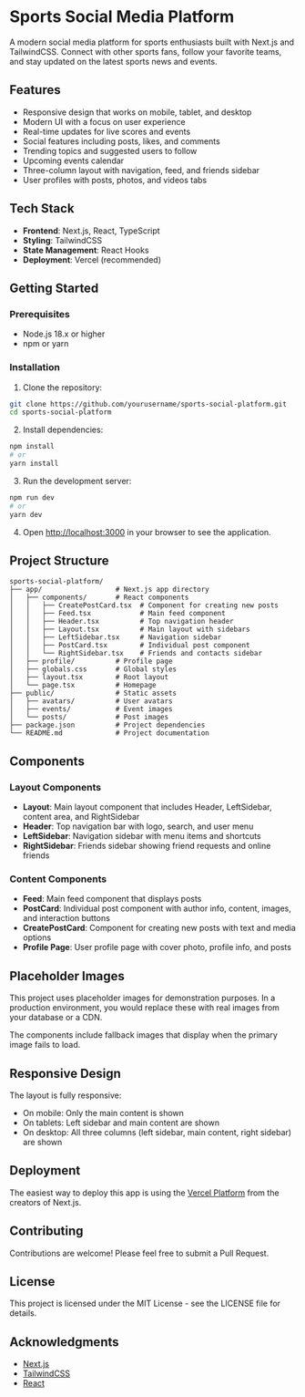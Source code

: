 # Sports Social Media Platform

A modern social media platform for sports enthusiasts built with Next.js and TailwindCSS. Connect with other sports fans, follow your favorite teams, and stay updated on the latest sports news and events.

## Features

- Responsive design that works on mobile, tablet, and desktop
- Modern UI with a focus on user experience
- Real-time updates for live scores and events
- Social features including posts, likes, and comments
- Trending topics and suggested users to follow
- Upcoming events calendar
- Three-column layout with navigation, feed, and friends sidebar
- User profiles with posts, photos, and videos tabs

## Tech Stack

- **Frontend**: Next.js, React, TypeScript
- **Styling**: TailwindCSS
- **State Management**: React Hooks
- **Deployment**: Vercel (recommended)

## Getting Started

### Prerequisites

- Node.js 18.x or higher
- npm or yarn

### Installation

1. Clone the repository:

```bash
git clone https://github.com/yourusername/sports-social-platform.git
cd sports-social-platform
```

2. Install dependencies:

```bash
npm install
# or
yarn install
```

3. Run the development server:

```bash
npm run dev
# or
yarn dev
```

4. Open [http://localhost:3000](http://localhost:3000) in your browser to see the application.

## Project Structure

```
sports-social-platform/
├── app/                  # Next.js app directory
│   ├── components/       # React components
│   │   ├── CreatePostCard.tsx  # Component for creating new posts
│   │   ├── Feed.tsx            # Main feed component
│   │   ├── Header.tsx          # Top navigation header
│   │   ├── Layout.tsx          # Main layout with sidebars
│   │   ├── LeftSidebar.tsx     # Navigation sidebar
│   │   ├── PostCard.tsx        # Individual post component
│   │   └── RightSidebar.tsx    # Friends and contacts sidebar
│   ├── profile/          # Profile page
│   ├── globals.css       # Global styles
│   ├── layout.tsx        # Root layout
│   └── page.tsx          # Homepage
├── public/               # Static assets
│   ├── avatars/          # User avatars
│   ├── events/           # Event images
│   └── posts/            # Post images
├── package.json          # Project dependencies
└── README.md             # Project documentation
```

## Components

### Layout Components

- **Layout**: Main layout component that includes Header, LeftSidebar, content area, and RightSidebar
- **Header**: Top navigation bar with logo, search, and user menu
- **LeftSidebar**: Navigation sidebar with menu items and shortcuts
- **RightSidebar**: Friends sidebar showing friend requests and online friends

### Content Components

- **Feed**: Main feed component that displays posts
- **PostCard**: Individual post component with author info, content, images, and interaction buttons
- **CreatePostCard**: Component for creating new posts with text and media options
- **Profile Page**: User profile page with cover photo, profile info, and posts

## Placeholder Images

This project uses placeholder images for demonstration purposes. In a production environment, you would replace these with real images from your database or a CDN.

The components include fallback images that display when the primary image fails to load.

## Responsive Design

The layout is fully responsive:
- On mobile: Only the main content is shown
- On tablets: Left sidebar and main content are shown
- On desktop: All three columns (left sidebar, main content, right sidebar) are shown

## Deployment

The easiest way to deploy this app is using the [Vercel Platform](https://vercel.com/new) from the creators of Next.js.

## Contributing

Contributions are welcome! Please feel free to submit a Pull Request.

## License

This project is licensed under the MIT License - see the LICENSE file for details.

## Acknowledgments

- [Next.js](https://nextjs.org/)
- [TailwindCSS](https://tailwindcss.com/)
- [React](https://reactjs.org/)
